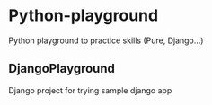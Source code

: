 # Python-playground
Python playground to practice skills (Pure, Django...)

## DjangoPlayground
Django project for trying sample django app 
